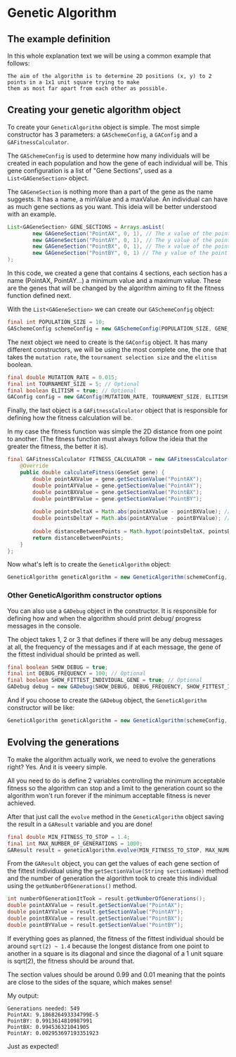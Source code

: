 # Genetic Algorithm

## The example definition
In this whole explanation text we will be using a common example that follows:
```
The aim of the algorithm is to determine 2D positions (x, y) to 2 points in a 1x1 unit square trying to make
them as most far apart from each other as possible.
```

## Creating your genetic algorithm object

To create your ```GeneticAlgorithm``` object is simple. The most simple constructor has 3 parameters: a ```GASchemeConfig```, a ```GAConfig```
and a ```GAFitnessCalculator```.

The ```GASchemeConfig``` is used to determine how many individuals will be created in each population and how the gene of each individual
will be. This gene configuration is a list of "Gene Sections", used as a ```List<GAGeneSection>``` object.

The ```GAGeneSection``` is nothing more than a part of the gene as the name suggests. It has a name, a minValue and a maxValue.
An individual can have as much gene sections as you want. This ideia will be better understood with an example.

```java
List<GAGeneSection> GENE_SECTIONS = Arrays.asList(
        new GAGeneSection("PointAX", 0, 1), // The x value of the point A can have values from 0 to 1 since the square is 1x1 unit.
        new GAGeneSection("PointAY", 0, 1), // The y value of the point A can have values from 0 to 1 since the square is 1x1 unit.
        new GAGeneSection("PointBX", 0, 1), // The x value of the point B can have values from 0 to 1 since the square is 1x1 unit.
        new GAGeneSection("PointBY", 0, 1) // The y value of the point B can have values from 0 to 1 since the square is 1x1 unit.
);
```
In this code, we created a gene that contains 4 sections, each section has a name (PointAX, PointAY...) a minimum value and a maximum value.
These are the genes that will be changed by the algorithm aiming to fit the fitness function defined next.

With the ```List<GAGeneSection>``` we can create our ```GASchemeConfig``` object:
```java
final int POPULATION_SIZE = 10;
GASchemeConfig schemeConfig = new GASchemeConfig(POPULATION_SIZE, GENE_SECTIONS);
```

The next object we need to create is the ```GAConfig``` object. It has many different constructors, we will be using the most complete one,
the one that takes the ```mutation rate```, the ```tournament selection size``` and the ```elitism``` boolean.

```java
final double MUTATION_RATE = 0.015;
final int TOURNAMENT_SIZE = 5; // Optional
final boolean ELITISM = true; // Optional
GAConfig config = new GAConfig(MUTATION_RATE, TOURNAMENT_SIZE, ELITISM);
```

Finally, the last object is a ```GAFitnessCalculator``` object that is responsible for defining how the fitness calculation will be.

In my case the fitness function was simple the 2D distance from one point to another. (The fitness function must always follow the ideia
that the greater the fitness, the better it is).

```java
final GAFitnessCalculator FITNESS_CALCULATOR = new GAFitnessCalculator() {
    @Override
    public double calculateFitness(GeneSet gene) {
        double pointAXValue = gene.getSectionValue("PointAX");
        double pointAYValue = gene.getSectionValue("PointAY");
        double pointBXValue = gene.getSectionValue("PointBX");
        double pointBYValue = gene.getSectionValue("PointBY");
        
        double pointsDeltaX = Math.abs(pointAXValue - pointBXValue); // Delta X
        double pointsDeltaY = Math.abs(pointAYValue - pointBYValue); // Delta X
        
        double distanceBetweenPoints = Math.hypot(pointsDeltaX, pointsDeltaY); // Hipotenuse = sqrt(deltaX^2 + deltaY^2)
        return distanceBetweenPoints;
    }
};
```

Now what's left is to create the ```GeneticAlgorithm``` object:
```java
GeneticAlgorithm geneticAlgorithm = new GeneticAlgorithm(schemeConfig, config, FITNESS_CALCULATOR);
```

### Other GeneticAlgorithm constructor options
You can also use a ```GADebug``` object in the constructor. It is responsible for defining how and when the algorithm should print debug/
progress messages in the console.

The object takes 1, 2 or 3 that defines if there will be any debug messages at all, the frequency of the messages and if at each message,
the gene of the fittest individual should be printed as well.
```java
final boolean SHOW_DEBUG = true;
final int DEBUG_FREQUENCY = 100; // Optional
final boolean SHOW_FITTEST_INDIVIDUAL_GENE = true; // Optional
GADebug debug = new GADebug(SHOW_DEBUG, DEBUG_FREQUENCY, SHOW_FITTEST_INDIVIDUAL_GENE);
```
And if you choose to create the ```GADebug``` object, the ```GeneticAlgorithm``` constructor will be like:
```java
GeneticAlgorithm geneticAlgorithm = new GeneticAlgorithm(schemeConfig, config, debug, FITNESS_CALCULATOR);
```

## Evolving the generations
To make the algorithm actually work, we need to evolve the generations right? Yes. And it is veeery simple.

All you need to do is define 2 variables controlling the minimum acceptable fitness so the algorithm can stop and a limit to the generation
count so the algorithm won't run forever if the minimum acceptable fitness is never achieved.

After that just call the ```evolve``` method in the ```GeneticAlgorithm``` object saving the result in a ```GAResult``` variable and
you are done!

```java
final double MIN_FITNESS_TO_STOP = 1.4;
final int MAX_NUMBER_OF_GENERATIONS = 1000;
GAResult result = geneticAlgorithm.evolve(MIN_FITNESS_TO_STOP, MAX_NUMBER_OF_GENERATIONS);
```

From the ```GAResult``` object, you can get the values of each gene section of the fittest individual using the ```getSectionValue(String sectionName)``` method
and the number of generation the algorithm took to create this individual using the ```getNumberOfGenerations()``` method.

```java
int numberOfGenerationItTook = result.getNumberOfGenerations();
double pointAXValue = result.getSectionValue("PointAX");
double pointAYValue = result.getSectionValue("PointAY");
double pointBXValue = result.getSectionValue("PointBX");
double pointBYValue = result.getSectionValue("PointBY");
```
If everything goes as planned, the fitness of the fittest individual should be around ```sqrt(2) ~ 1.4``` because the longest distance
from one point to another in a square is its diagonal and since the diagonal of a 1 unit square is sqrt(2), the fitness should be around that.

The section values should be around 0.99 and 0.01 meaning that the points are close to the sides of the square, which makes sense!

My output:
```
Generations needed: 549
PointAX: 9.186826493334799E-5
PointBY: 0.9913614810987991
PointBX: 0.994536321041905
PointAY: 0.002953697193351923
```

Just as expected!
